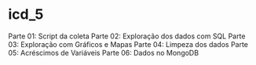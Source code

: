 # icd_5

Parte 01: Script da coleta
Parte 02: Exploração dos dados com SQL
Parte 03: Exploração com Gráficos e Mapas
Parte 04: Limpeza dos dados
Parte 05: Acréscimos de Variáveis
Parte 06: Dados no MongoDB
